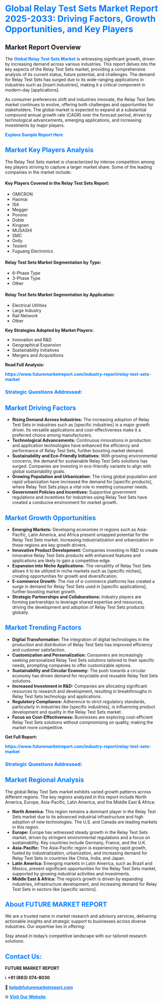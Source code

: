 <h1 style="color: #007BFF;">Global Relay Test Sets Market Report 2025-2033: Driving Factors, Growth Opportunities, and Key Players</h1>

<section id="overview">
<h2>Market Report Overview</h2>
<p>The <a href="https://www.futuremarketreport.com/industry-report/relay-test-sets-market" style="color: #007BFF; text-decoration: none;"><strong>Global Relay Test Sets Market</strong></a> is witnessing significant growth, driven by increasing demand across various industries. This report delves into the key aspects of the Relay Test Sets market, providing a comprehensive analysis of its current status, future potential, and challenges. The demand for Relay Test Sets has surged due to its wide-ranging applications in industries such as [insert industries], making it a critical component in modern-day [applications].</p>
<p>As consumer preferences shift and industries innovate, the Relay Test Sets market continues to evolve, offering both challenges and opportunities for stakeholders. The global market is expected to expand at a substantial compound annual growth rate (CAGR) over the forecast period, driven by technological advancements, emerging applications, and increasing investments by major players.</p>
</section>

<section id="overview">
<p><a href="https://www.futuremarketreport.com/request-sample/reportId=76135" style="color: #007BFF; text-decoration: none;"><strong>Explore Sample Report Here</strong></a></p>
</section>

<section id="key-players">
<h2 style="color: #007BFF;">Market Key Players Analysis</h2>
<p>The Relay Test Sets market is characterized by intense competition among key players striving to capture a larger market share. Some of the leading companies in the market include:</p>
<h4>Key Players Covered in the Relay Test Sets Report:</h4>
<ul><li>OMICRON</li><li>Haomai</li><li>ISA</li><li>Megger</li><li>Povono</li><li>Doble</li><li>Kingnen</li><li>MUSASHI</li><li>SMC</li><li>Onlly</li><li>Tesient</li><li>Fuguang Electronics</li></ul>
<h4>Relay Test Sets Market Segmentation by Type:</h4>
<ul><li>6-Phase Type</li><li>3-Phase Type</li><li>Other</li></ul>

<h4>Relay Test Sets Market Segmentation by Application:</h4>
<ul><li>Electrical Utilities</li><li>Large Industry</li><li>Rail Network</li><li>Other</li></ul>
<p><strong>Key Strategies Adopted by Market Players:</strong></p>
<ul>
<li>Innovation and R&D</li>
<li>Geographical Expansion</li>
<li>Sustainability Initiatives</li>
<li>Mergers and Acquisitions</li>
</ul>
</section>

<section>
<p><strong>Read Full Analysis: </strong></p><a href="https://www.futuremarketreport.com/industry-report/relay-test-sets-market" style="color: #007BFF; text-decoration: none;"><strong>https://www.futuremarketreport.com/industry-report/relay-test-sets-market</strong></a>
<h3 style="color: #007BFF;">Strategic Questions Addressed:</h3>
</section>

<section id="driving-factors">
<h2 style="color: #007BFF;">Market Driving Factors</h2>
<ul>
<li><strong>Rising Demand Across Industries:</strong> The increasing adoption of Relay Test Sets in industries such as [specific industries] is a major growth driver. Its versatile applications and cost-effectiveness make it a preferred choice among manufacturers.</li>
<li><strong>Technological Advancements:</strong> Continuous innovations in production and application technologies have enhanced the efficiency and performance of Relay Test Sets, further boosting market demand.</li>
<li><strong>Sustainability and Eco-Friendly Initiatives:</strong> With growing environmental concerns, the demand for sustainable Relay Test Sets solutions has surged. Companies are investing in eco-friendly variants to align with global sustainability goals.</li>
<li><strong>Growing Population and Urbanization:</strong> The rising global population and rapid urbanization have increased the demand for [specific products], where Relay Test Sets plays a vital role in meeting consumer needs.</li>
<li><strong>Government Policies and Incentives:</strong> Supportive government regulations and incentives for industries using Relay Test Sets have created a conducive environment for market growth.</li>
</ul>
</section>

<section id="growth-opportunities">
<h2 style="color: #007BFF;">Market Growth Opportunities</h2>
<ul>
<li><strong>Emerging Markets:</strong> Developing economies in regions such as Asia-Pacific, Latin America, and Africa present untapped potential for the Relay Test Sets market. Increasing industrialization and urbanization in these regions are key growth drivers.</li>
<li><strong>Innovative Product Development:</strong> Companies investing in R&D to create innovative Relay Test Sets products with enhanced features and applications are likely to gain a competitive edge.</li>
<li><strong>Expansion into Niche Applications:</strong> The versatility of Relay Test Sets allows it to be utilized in niche markets such as [specific niches], creating opportunities for growth and diversification.</li>
<li><strong>E-commerce Growth:</strong> The rise of e-commerce platforms has created a surge in demand for Relay Test Sets used in [specific applications], further boosting market growth.</li>
<li><strong>Strategic Partnerships and Collaborations:</strong> Industry players are forming partnerships to leverage shared expertise and resources, driving the development and adoption of Relay Test Sets products globally.</li>
</ul>
</section>

<section id="trending-factors">
<h2 style="color: #007BFF;">Market Trending Factors</h2>
<ul>
<li><strong>Digital Transformation:</strong> The integration of digital technologies in the production and distribution of Relay Test Sets has improved efficiency and customer satisfaction.</li>
<li><strong>Customization and Personalization:</strong> Consumers are increasingly seeking personalized Relay Test Sets solutions tailored to their specific needs, prompting companies to offer customizable options.</li>
<li><strong>Sustainability and Circular Economy:</strong> The push towards a circular economy has driven demand for recyclable and reusable Relay Test Sets solutions.</li>
<li><strong>Increased Investment in R&D:</strong> Companies are allocating significant resources to research and development, resulting in breakthroughs in Relay Test Sets technology and applications.</li>
<li><strong>Regulatory Compliance:</strong> Adherence to strict regulatory standards, particularly in industries like [specific industries], is influencing product development and quality in the Relay Test Sets market.</li>
<li><strong>Focus on Cost-Effectiveness:</strong> Businesses are exploring cost-efficient Relay Test Sets solutions without compromising on quality, making the market more competitive.</li>
</ul>
</section>

<section>
<p><strong>Get Full Report: </strong></p><a href="https://www.futuremarketreport.com/industry-report/relay-test-sets-market" style="color: #007BFF; text-decoration: none;"><strong>https://www.futuremarketreport.com/industry-report/relay-test-sets-market</strong></a>
<h3 style="color: #007BFF;">Strategic Questions Addressed:</h3>
</section>


<section id="regional-analysis">
<h2 style="color: #007BFF;">Market Regional Analysis</h2>
<p>The global Relay Test Sets market exhibits varied growth patterns across different regions. The key regions analyzed in this report include North America, Europe, Asia-Pacific, Latin America, and the Middle East & Africa:</p>
<ul>
<li><strong>North America:</strong> This region remains a dominant player in the Relay Test Sets market due to its advanced industrial infrastructure and high adoption of new technologies. The U.S. and Canada are leading markets in this region.</li>
<li><strong>Europe:</strong> Europe has witnessed steady growth in the Relay Test Sets market, driven by stringent environmental regulations and a focus on sustainability. Key countries include Germany, France, and the U.K.</li>
<li><strong>Asia-Pacific:</strong> The Asia-Pacific region is experiencing rapid growth, fueled by industrialization, urbanization, and increasing demand for Relay Test Sets in countries like China, India, and Japan.</li>
<li><strong>Latin America:</strong> Emerging markets in Latin America, such as Brazil and Mexico, present significant opportunities for the Relay Test Sets market, supported by growing industrial activities and investments.</li>
<li><strong>Middle East & Africa:</strong> The region’s growth is driven by expanding industries, infrastructure development, and increasing demand for Relay Test Sets in sectors like [specific sectors].</li>
</ul>
</section>

<footer>
<h2 style="color: #007BFF;">About FUTURE MARKET REPORT</h2>
<p>We are a trusted name in market research and advisory services, delivering actionable insights and strategic support to businesses across diverse industries. Our expertise lies in offering:</p>

<p>Stay ahead in today’s competitive landscape with our tailored research solutions.</p>

<h2 style="color: #007BFF;">Contact Us:</h2>
<p><strong>FUTURE MARKET REPORT</strong></p>
<p>📞 <strong>+91 (883) 074-8030</strong></p>
<p>📧 <strong><a href="mailto:help@futuremarketreport.com" style="color: #007BFF;">help@futuremarketreport.com</a></strong></p>
<p>🌐 <strong><a href="https://www.futuremarketreport.com/" style="color: #007BFF;">Visit Our Website</a></strong></p>
</footer>